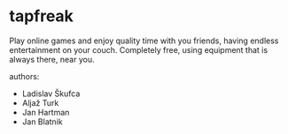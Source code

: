 # tapfreak


Play online games and enjoy quality time with you friends, having endless entertainment on your couch. Completely free, using equipment that is always there, near you.


authors:
* Ladislav Škufca  
* Aljaž Turk  
* Jan Hartman  
* Jan Blatnik  